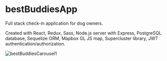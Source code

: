 # bestBuddiesApp

Full stack check-in application for dog owners.

Created with React, Redux, Sass, Node.js server with Express, PostgreSQL database, Sequelize ORM, Mapbox GL JS map, Supercluster library, JWT authentication/authorization.


![bestBuddiesCarousel1](https://user-images.githubusercontent.com/69239819/156910979-730ae6f4-3898-4730-8e4b-104a8c3decab.png)
